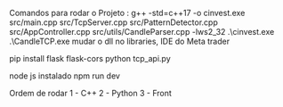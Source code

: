Comandos para rodar o Projeto : 
g++ -std=c++17 -o cinvest.exe src/main.cpp src/TcpServer.cpp src/PatternDetector.cpp src/AppController.cpp src/utils/CandleParser.cpp -lws2_32
.\cinvest.exe
.\CandleTCP.exe
mudar o dll no libraries, IDE do Meta trader

pip install flask flask-cors
python tcp_api.py

node js instalado
npm run dev

Ordem de rodar
1 - C++
2 - Python
3 - Front